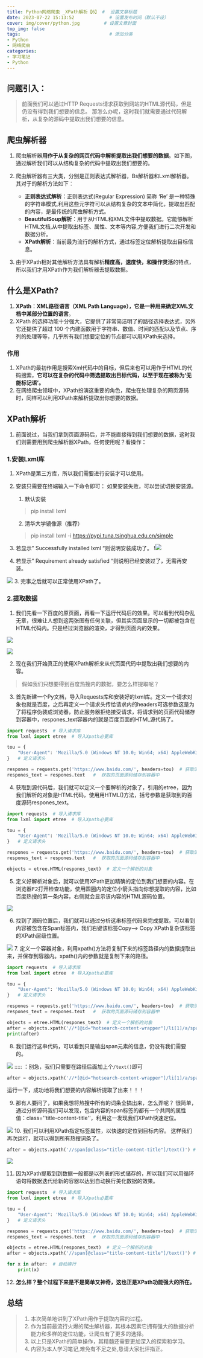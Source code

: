 ```yaml
---
title: Python网络爬虫 _XPath解析【6】 #  设置文章标题
date: 2023-07-22 15:13:52             # 设置发布时间（默认不设）
cover: img/cover/python.jpg         # 设置文章封面
top_img: false
tags:                                 # 添加分类
- Python
- 网络爬虫
categories:  
- 学习笔记
- Python
---
```




## 问题引入：
> 前面我们可以通过HTTP Requests请求获取到网站的HTML源代码，但是仍没有得到我们想要的信息。 那怎么办呢，这时我们就需要通过代码解析，从复杂的源码中提取出我们想要的信息。


## 爬虫解析器
1. 爬虫解析器**用作于从复杂的网页代码中解析提取出我们想要的数据**。如下图，通过解析我们可以从结构复杂的代码中提取出我们想要的。

2. 爬虫解析器有三大类，分别是正则表达式解析器，Bs解析器和Lxml解析器。
其对于的解析方法如下：
    -  **正则表达式解析**：正则表达式(Regular Expression) 简称 ‘Re’ 是一种特殊的字符串模式,利用这些元字符可以从结构复杂的文本中简化，提取出匹配的内容，是最传统的爬虫解析方式。
    - **BeautifulSoup解析**：用于从HTML和XML文件中提取数据。它能够解析HTML文档,从中提取出标签、属性、文本等内容,方便我们进行二次开发和数据分析。
    - **XPath解析**：当前最为流行的解析方式，通过标签定位解析提取出目标信息。

3. 由于XPath相对其他解析方法具有解析**精度高，速度快，和操作灵活**的特点，所以我们才用XPath作为我们解析器去提取数据。
## 什么是XPath?
1. **XPath**：**XML路径语言（XML Path Language），它是一种用来确定XML文档中某部分位置的语言**。
2. XPath 的选择功能十分强大，它提供了非常简洁明了的路径选择表达式，另外它还提供了超过 100 个内建函数用于字符串、数值、时间的匹配以及节点、序列的处理等等，几乎所有我们想要定位的节点都可以用XPath来选择。
### 作用
1. XPath的最初作用是搜索Xml代码中的目标，但后来也可以用作于HTML的代码搜索，**它可以在复杂的代码中筛选提取出目标代码，以至于现在被称为‘无能标记语’。**
2. 在网络爬虫领域中，XPath扮演这重要的角色，爬虫在处理复杂的网页源码时，同样可以利用XPath来解析提取出你想要的数据。
## XPath解析
1. 前面说过，当我们拿到页面源码后，并不能直接得到我们想要的数据，这时我们则需要用到爬虫解析器XPath，任何使用呢？看操作：
### 1.安装Lxml库
1. XPath是第三方库，所以我们需要进行安装才可以使用。
2. 安装只需要在终端输入一下命令即可：
如果安装失败，可以尝试切换安装源。

   1. 默认安装
    >pip install lxml 


   2. 清华大学镜像源（推荐）
    >  pip install lxml -i https://pypi.tuna.tsinghua.edu.cn/simple 

 3. 若显示” Successfully installed lxml “则说明安装成功了。
 !![](https://gcore.jsdelivr.net/gh/Almango/Blog_imgbed@main/post/post_spider6_1.png)
 4. 若显示” Requirement already satisfied “则说明已经安装过了，无需再安装。 

![](https://gcore.jsdelivr.net/gh/Almango/Blog_imgbed@main/post/post_spider6_2.png)
3. 完事之后就可以正常使用XPath了。

### 2.提取数据

1. 我们先看一下百度的原页面，再看一下运行代码后的效果。可以看到代码杂乱无章，很难让人想到这两张图有任何关联，但其实页面显示的一切都被包含在HTML代码内。只是经过浏览器的渲染，才得到页面内的效果。


![](https://gcore.jsdelivr.net/gh/Almango/Blog_imgbed@main/post/post_spider6_3.png)

![](https://gcore.jsdelivr.net/gh/Almango/Blog_imgbed@main/post/post_spider6_4.png)

2. 现在我们开始真正的使用XPath解析来从代页面代码中提取出我们想要的内容。

> 假如我们只想要得到百度热搜内的数据，要怎么样提取呢？



3. 首先新建一个Py文档，导入Requests库和安装好的lxml库。定义一个请求对象也就是百度，之后再定义一个请求头传给请求内的headers可选参数这是为了将程序伪装成浏览器，防止服务器拒绝接受请求，将请求到的页面代码储存到容器中，respones_text容器内的就是百度页面的HTML源代码了。


```python
import requests  # 导入请求库
from lxml import etree  # 导入Xpath必要库

tou = {
    "User-Agent": 'Mozilla/5.0 (Windows NT 10.0; Win64; x64) AppleWebKit/537.36 (KHTML, like Gecko) Chrome/114.0.0.0 Safari/537.36'
}   # 定义请求头

respones = requests.get('https://www.baidu.com/', headers=tou)  # 获取请求对象
respones_text = respones.text   #  获取的页面源码储存到容器中
```
4. 获取到源代码后，我们就可以定义一个要解析的对象了，引用的etree，因为我们解析的对象是HTML代码，使用用HTML()方法，括号参数是获取到的百度源码respones_text。

```python
import requests  # 导入请求库
from lxml import etree  # 导入Xpath必要库

tou = {
    "User-Agent": 'Mozilla/5.0 (Windows NT 10.0; Win64; x64) AppleWebKit/537.36 (KHTML, like Gecko) Chrome/114.0.0.0 Safari/537.36'
}   # 定义请求头

respones = requests.get('https://www.baidu.com/', headers=tou)  # 获取请求对象
respones_text = respones.text   #  获取的页面源码储存到容器中

objects = etree.HTML(respones_text)  # 定义一个解析的对象
```
5. 定义好解析对象后，就可以使用XPath更加精确的定位到我们想要的内容。在浏览器<kbd>F2</kbd>打开检查功能，使用圆圈内的定位小箭头指向你想提取的内容，比如百度热搜的第一条内容，右侧就会显示该内容的HTML源码位置。

![](https://gcore.jsdelivr.net/gh/Almango/Blog_imgbed@main/post/post_spider6_5.png)

6. 找到了源码位置后，我们就可以通过分析这串标签代码来完成提取。可以看到内容被包含在Span标签内，我们右键该标签Copy—> Copy XPath复杂该标签的XPath层级位置。

![](https://gcore.jsdelivr.net/gh/Almango/Blog_imgbed@main/post/post_spider6_6.png)
7. 定义一个容器对象，利用xpath()方法将复制下来的标签路径内的数据提取出来，并保存到容器内。xpath()内的参数就是复制下来的路径。


```python
import requests  # 导入请求库
from lxml import etree  # 导入Xpath必要库

tou = {
    "User-Agent": 'Mozilla/5.0 (Windows NT 10.0; Win64; x64) AppleWebKit/537.36 (KHTML, like Gecko) Chrome/114.0.0.0 Safari/537.36'
}   # 定义请求头

respones = requests.get('https://www.baidu.com/', headers=tou)  # 获取请求对象
respones_text = respones.text   #  获取的页面源码储存到容器中

objects = etree.HTML(respones_text)  # 定义一个解析的对象
after = objects.xpath('//*[@id="hotsearch-content-wrapper"]/li[1]/a/span[2]') # 获取层级标签内的数据
print(after)
```
8. 我们运行这串代码，可以看到只是输出span元素的信息，仍没有我们需要的。

![](https://gcore.jsdelivr.net/gh/Almango/Blog_imgbed@main/post/post_spider6_7.png)
::::: ：别急，我们只需要在路径后面加上个`/text()`即可
```python
after = objects.xpath('//*[@id="hotsearch-content-wrapper"]/li[1]/a/span[2]/text()') # 获取层级标签内的数据
```
运行一下，成功地将我们想要的内容解析提取了出来！！！


9. 那有人要问了，如果我想将热搜中所有的词条全搞出来，怎么弄呢？
很简单，通过分析源码我们可以发现，包含内容的span标签的都有一个共同的属性值：class=''title-content-title''，利用这一发现我们XPath快速定位。

![](https://gcore.jsdelivr.net/gh/Almango/Blog_imgbed@main/post/post_spider6_8.png)
10. 我们可以利用XPath指定标签属性，以快速的定位到目标内容。
这样我们再次运行，就可以得到所有热搜词条了。
```python
after = objects.xpath('//span[@class="title-content-title"]/text()') # 获取层级标签内的数据
```

![](https://gcore.jsdelivr.net/gh/Almango/Blog_imgbed@main/post/post_spider6_9.png)

11. 因为XPath提取到到数据一般都是以列表的形式储存的，所以我们可以用循环语句将数据迭代给新的容器以达到自动换行美化数据的效果。

```python
import requests  # 导入请求库
from lxml import etree  # 导入Xpath必要库

tou = {
    "User-Agent": 'Mozilla/5.0 (Windows NT 10.0; Win64; x64) AppleWebKit/537.36 (KHTML, like Gecko) Chrome/114.0.0.0 Safari/537.36'
}   # 定义请求头

respones = requests.get('https://www.baidu.com/', headers=tou)  # 获取请求对象
respones_text = respones.text   #  获取的页面源码储存到容器中

objects = etree.HTML(respones_text)  # 定义一个解析的对象
after = objects.xpath('//span[@class="title-content-title"]/text()') # 获取层级标签内的数据

for x in after:  # 自动换行
    print(x)
```



12. **怎么样？整个过程下来是不是简单又神奇，这也正是XPath功能强大的所在。**

## 总结

> 1. 本次简单地讲到了XPath用作于提取内容的过程。
> 2. 作为当前最流行火爆的爬虫解析器，其根本因素它拥有强大的数据分析能力和多样的定位功能，让爬虫有了更多的选择。
> 3. 以上只是XPath的简单操作，其精髓还需要更加深入的探索和学习。
> 4. 内容为本人学习笔记,难免有不足之处,恳请大家批评指正。
